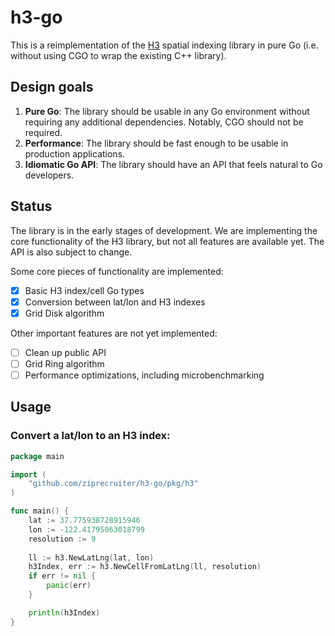 # h3-go

This is a reimplementation of the [H3](https://github.com/uber/h3) spatial indexing library in pure Go (i.e. without using CGO to wrap the existing C++ library).

## Design goals

1. **Pure Go**: The library should be usable in any Go environment without requiring any additional dependencies. Notably, CGO should not be required.
2. **Performance**: The library should be fast enough to be usable in production applications.
3. **Idiomatic Go API**: The library should have an API that feels natural to Go developers.

## Status

The library is in the early stages of development. We are implementing the core functionality of the H3 library, but not all features are available yet. The API is also subject to change.

Some core pieces of functionality are implemented:

- [x] Basic H3 index/cell Go types
- [x] Conversion between lat/lon and H3 indexes
- [x] Grid Disk algorithm

Other important features are not yet implemented:
- [ ] Clean up public API
- [ ] Grid Ring algorithm
- [ ] Performance optimizations, including microbenchmarking

## Usage

### Convert a lat/lon to an H3 index:

```go
package main

import (
	"github.com/ziprecruiter/h3-go/pkg/h3"
)

func main() {
	lat := 37.775938728915946
	lon := -122.41795063018799
	resolution := 9
	
	ll := h3.NewLatLng(lat, lon)
	h3Index, err := h3.NewCellFromLatLng(ll, resolution)
	if err != nil {
		panic(err)
	}

	println(h3Index)
}
```